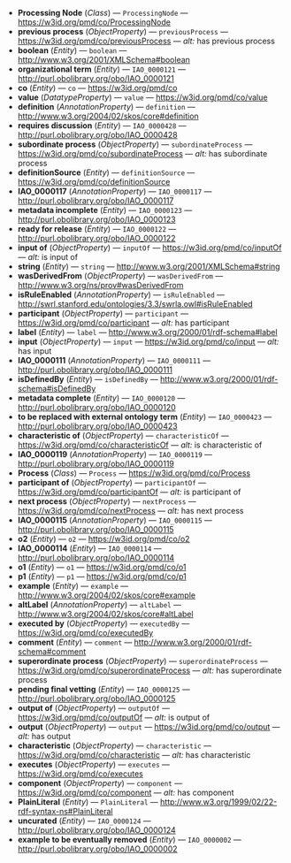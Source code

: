 - **Processing Node** (*Class*) — `ProcessingNode` — <https://w3id.org/pmd/co/ProcessingNode>
  <span class='search-tokens' style='display:none'>Processing  Node Processing Node ProcessingNode https://w3id.org/pmd/co/ Processing Node https://w3id.org/pmd/co/ processing node https://w3id.org/pmd/co/ProcessingNode https://w3id.org/pmd/co/processingnode processing  node processing node processingnode</span>
- **previous process** (*ObjectProperty*) — `previousProcess` — <https://w3id.org/pmd/co/previousProcess> — _alt:_ has previous process
  <span class='search-tokens' style='display:none'>has previous process https://w3id.org/pmd/co/previous Process https://w3id.org/pmd/co/previous process https://w3id.org/pmd/co/previousProcess https://w3id.org/pmd/co/previousprocess previous Process previous process previousProcess previousprocess</span>
- **boolean** (*Entity*) — `boolean` — <http://www.w3.org/2001/XMLSchema#boolean>
  <span class='search-tokens' style='display:none'>boolean http://www.w3.org/2001/XML Schema#boolean http://www.w3.org/2001/XMLSchema#boolean http://www.w3.org/2001/xml schema#boolean http://www.w3.org/2001/xmlschema#boolean</span>
- **organizational term** (*Entity*) — `IAO_0000121` — <http://purl.obolibrary.org/obo/IAO_0000121>
  <span class='search-tokens' style='display:none'>IAO 0000121 IAO_0000121 http://purl.obolibrary.org/obo/IAO 0000121 http://purl.obolibrary.org/obo/IAO_0000121 http://purl.obolibrary.org/obo/iao 0000121 http://purl.obolibrary.org/obo/iao_0000121 iao 0000121 iao_0000121 organizational term</span>
- **co** (*Entity*) — `co` — <https://w3id.org/pmd/co>
  <span class='search-tokens' style='display:none'>co https://w3id.org/pmd/co</span>
- **value** (*DatatypeProperty*) — `value` — <https://w3id.org/pmd/co/value>
  <span class='search-tokens' style='display:none'>https://w3id.org/pmd/co/value value</span>
- **definition** (*AnnotationProperty*) — `definition` — <http://www.w3.org/2004/02/skos/core#definition>
  <span class='search-tokens' style='display:none'>definition http://www.w3.org/2004/02/skos/core#definition</span>
- **requires discussion** (*Entity*) — `IAO_0000428` — <http://purl.obolibrary.org/obo/IAO_0000428>
  <span class='search-tokens' style='display:none'>IAO 0000428 IAO_0000428 http://purl.obolibrary.org/obo/IAO 0000428 http://purl.obolibrary.org/obo/IAO_0000428 http://purl.obolibrary.org/obo/iao 0000428 http://purl.obolibrary.org/obo/iao_0000428 iao 0000428 iao_0000428 requires discussion</span>
- **subordinate process** (*ObjectProperty*) — `subordinateProcess` — <https://w3id.org/pmd/co/subordinateProcess> — _alt:_ has subordinate process
  <span class='search-tokens' style='display:none'>has subordinate process https://w3id.org/pmd/co/subordinate Process https://w3id.org/pmd/co/subordinate process https://w3id.org/pmd/co/subordinateProcess https://w3id.org/pmd/co/subordinateprocess subordinate Process subordinate process subordinateProcess subordinateprocess</span>
- **definitionSource** (*Entity*) — `definitionSource` — <https://w3id.org/pmd/co/definitionSource>
  <span class='search-tokens' style='display:none'>definition Source definition source definitionSource definitionsource https://w3id.org/pmd/co/definition Source https://w3id.org/pmd/co/definition source https://w3id.org/pmd/co/definitionSource https://w3id.org/pmd/co/definitionsource</span>
- **IAO_0000117** (*AnnotationProperty*) — `IAO_0000117` — <http://purl.obolibrary.org/obo/IAO_0000117>
  <span class='search-tokens' style='display:none'>IAO 0000117 IAO_0000117 http://purl.obolibrary.org/obo/IAO 0000117 http://purl.obolibrary.org/obo/IAO_0000117 http://purl.obolibrary.org/obo/iao 0000117 http://purl.obolibrary.org/obo/iao_0000117 iao 0000117 iao_0000117</span>
- **metadata incomplete** (*Entity*) — `IAO_0000123` — <http://purl.obolibrary.org/obo/IAO_0000123>
  <span class='search-tokens' style='display:none'>IAO 0000123 IAO_0000123 http://purl.obolibrary.org/obo/IAO 0000123 http://purl.obolibrary.org/obo/IAO_0000123 http://purl.obolibrary.org/obo/iao 0000123 http://purl.obolibrary.org/obo/iao_0000123 iao 0000123 iao_0000123 metadata incomplete</span>
- **ready for release** (*Entity*) — `IAO_0000122` — <http://purl.obolibrary.org/obo/IAO_0000122>
  <span class='search-tokens' style='display:none'>IAO 0000122 IAO_0000122 http://purl.obolibrary.org/obo/IAO 0000122 http://purl.obolibrary.org/obo/IAO_0000122 http://purl.obolibrary.org/obo/iao 0000122 http://purl.obolibrary.org/obo/iao_0000122 iao 0000122 iao_0000122 ready for release</span>
- **input of** (*ObjectProperty*) — `inputOf` — <https://w3id.org/pmd/co/inputOf> — _alt:_ is input of
  <span class='search-tokens' style='display:none'>https://w3id.org/pmd/co/input Of https://w3id.org/pmd/co/input of https://w3id.org/pmd/co/inputOf https://w3id.org/pmd/co/inputof input Of input of inputOf inputof is input of</span>
- **string** (*Entity*) — `string` — <http://www.w3.org/2001/XMLSchema#string>
  <span class='search-tokens' style='display:none'>http://www.w3.org/2001/XML Schema#string http://www.w3.org/2001/XMLSchema#string http://www.w3.org/2001/xml schema#string http://www.w3.org/2001/xmlschema#string string</span>
- **wasDerivedFrom** (*ObjectProperty*) — `wasDerivedFrom` — <http://www.w3.org/ns/prov#wasDerivedFrom>
  <span class='search-tokens' style='display:none'>http://www.w3.org/ns/prov#was Derived From http://www.w3.org/ns/prov#was derived from http://www.w3.org/ns/prov#wasDerivedFrom http://www.w3.org/ns/prov#wasderivedfrom was Derived From was derived from wasDerivedFrom wasderivedfrom</span>
- **isRuleEnabled** (*AnnotationProperty*) — `isRuleEnabled` — <http://swrl.stanford.edu/ontologies/3.3/swrla.owl#isRuleEnabled>
  <span class='search-tokens' style='display:none'>http://swrl.stanford.edu/ontologies/3.3/swrla.owl#is Rule Enabled http://swrl.stanford.edu/ontologies/3.3/swrla.owl#is rule enabled http://swrl.stanford.edu/ontologies/3.3/swrla.owl#isRuleEnabled http://swrl.stanford.edu/ontologies/3.3/swrla.owl#isruleenabled is Rule Enabled is rule enabled isRuleEnabled isruleenabled</span>
- **participant** (*ObjectProperty*) — `participant` — <https://w3id.org/pmd/co/participant> — _alt:_ has participant
  <span class='search-tokens' style='display:none'>has participant https://w3id.org/pmd/co/participant participant</span>
- **label** (*Entity*) — `label` — <http://www.w3.org/2000/01/rdf-schema#label>
  <span class='search-tokens' style='display:none'>http://www.w3.org/2000/01/rdf schema#label http://www.w3.org/2000/01/rdf-schema#label label</span>
- **input** (*ObjectProperty*) — `input` — <https://w3id.org/pmd/co/input> — _alt:_ has input
  <span class='search-tokens' style='display:none'>has input https://w3id.org/pmd/co/input input</span>
- **IAO_0000111** (*AnnotationProperty*) — `IAO_0000111` — <http://purl.obolibrary.org/obo/IAO_0000111>
  <span class='search-tokens' style='display:none'>IAO 0000111 IAO_0000111 http://purl.obolibrary.org/obo/IAO 0000111 http://purl.obolibrary.org/obo/IAO_0000111 http://purl.obolibrary.org/obo/iao 0000111 http://purl.obolibrary.org/obo/iao_0000111 iao 0000111 iao_0000111</span>
- **isDefinedBy** (*Entity*) — `isDefinedBy` — <http://www.w3.org/2000/01/rdf-schema#isDefinedBy>
  <span class='search-tokens' style='display:none'>http://www.w3.org/2000/01/rdf schema#is Defined By http://www.w3.org/2000/01/rdf schema#is defined by http://www.w3.org/2000/01/rdf schema#isDefinedBy http://www.w3.org/2000/01/rdf-schema#isDefinedBy http://www.w3.org/2000/01/rdf-schema#isdefinedby is Defined By is defined by isDefinedBy isdefinedby</span>
- **metadata complete** (*Entity*) — `IAO_0000120` — <http://purl.obolibrary.org/obo/IAO_0000120>
  <span class='search-tokens' style='display:none'>IAO 0000120 IAO_0000120 http://purl.obolibrary.org/obo/IAO 0000120 http://purl.obolibrary.org/obo/IAO_0000120 http://purl.obolibrary.org/obo/iao 0000120 http://purl.obolibrary.org/obo/iao_0000120 iao 0000120 iao_0000120 metadata complete</span>
- **to be replaced with external ontology term** (*Entity*) — `IAO_0000423` — <http://purl.obolibrary.org/obo/IAO_0000423>
  <span class='search-tokens' style='display:none'>IAO 0000423 IAO_0000423 http://purl.obolibrary.org/obo/IAO 0000423 http://purl.obolibrary.org/obo/IAO_0000423 http://purl.obolibrary.org/obo/iao 0000423 http://purl.obolibrary.org/obo/iao_0000423 iao 0000423 iao_0000423 to be replaced with external ontology term</span>
- **characteristic of** (*ObjectProperty*) — `characteristicOf` — <https://w3id.org/pmd/co/characteristicOf> — _alt:_ is characteristic of
  <span class='search-tokens' style='display:none'>characteristic Of characteristic of characteristicOf characteristicof https://w3id.org/pmd/co/characteristic Of https://w3id.org/pmd/co/characteristic of https://w3id.org/pmd/co/characteristicOf https://w3id.org/pmd/co/characteristicof is characteristic of</span>
- **IAO_0000119** (*AnnotationProperty*) — `IAO_0000119` — <http://purl.obolibrary.org/obo/IAO_0000119>
  <span class='search-tokens' style='display:none'>IAO 0000119 IAO_0000119 http://purl.obolibrary.org/obo/IAO 0000119 http://purl.obolibrary.org/obo/IAO_0000119 http://purl.obolibrary.org/obo/iao 0000119 http://purl.obolibrary.org/obo/iao_0000119 iao 0000119 iao_0000119</span>
- **Process** (*Class*) — `Process` — <https://w3id.org/pmd/co/Process>
  <span class='search-tokens' style='display:none'>Process https://w3id.org/pmd/co/ Process https://w3id.org/pmd/co/ process https://w3id.org/pmd/co/Process https://w3id.org/pmd/co/process process</span>
- **participant of** (*ObjectProperty*) — `participantOf` — <https://w3id.org/pmd/co/participantOf> — _alt:_ is participant of
  <span class='search-tokens' style='display:none'>https://w3id.org/pmd/co/participant Of https://w3id.org/pmd/co/participant of https://w3id.org/pmd/co/participantOf https://w3id.org/pmd/co/participantof is participant of participant Of participant of participantOf participantof</span>
- **next process** (*ObjectProperty*) — `nextProcess` — <https://w3id.org/pmd/co/nextProcess> — _alt:_ has next process
  <span class='search-tokens' style='display:none'>has next process https://w3id.org/pmd/co/next Process https://w3id.org/pmd/co/next process https://w3id.org/pmd/co/nextProcess https://w3id.org/pmd/co/nextprocess next Process next process nextProcess nextprocess</span>
- **IAO_0000115** (*AnnotationProperty*) — `IAO_0000115` — <http://purl.obolibrary.org/obo/IAO_0000115>
  <span class='search-tokens' style='display:none'>IAO 0000115 IAO_0000115 http://purl.obolibrary.org/obo/IAO 0000115 http://purl.obolibrary.org/obo/IAO_0000115 http://purl.obolibrary.org/obo/iao 0000115 http://purl.obolibrary.org/obo/iao_0000115 iao 0000115 iao_0000115</span>
- **o2** (*Entity*) — `o2` — <https://w3id.org/pmd/co/o2>
  <span class='search-tokens' style='display:none'>https://w3id.org/pmd/co/o2 o2</span>
- **IAO_0000114** (*Entity*) — `IAO_0000114` — <http://purl.obolibrary.org/obo/IAO_0000114>
  <span class='search-tokens' style='display:none'>IAO 0000114 IAO_0000114 http://purl.obolibrary.org/obo/IAO 0000114 http://purl.obolibrary.org/obo/IAO_0000114 http://purl.obolibrary.org/obo/iao 0000114 http://purl.obolibrary.org/obo/iao_0000114 iao 0000114 iao_0000114</span>
- **o1** (*Entity*) — `o1` — <https://w3id.org/pmd/co/o1>
  <span class='search-tokens' style='display:none'>https://w3id.org/pmd/co/o1 o1</span>
- **p1** (*Entity*) — `p1` — <https://w3id.org/pmd/co/p1>
  <span class='search-tokens' style='display:none'>https://w3id.org/pmd/co/p1 p1</span>
- **example** (*Entity*) — `example` — <http://www.w3.org/2004/02/skos/core#example>
  <span class='search-tokens' style='display:none'>example http://www.w3.org/2004/02/skos/core#example</span>
- **altLabel** (*AnnotationProperty*) — `altLabel` — <http://www.w3.org/2004/02/skos/core#altLabel>
  <span class='search-tokens' style='display:none'>alt Label alt label altLabel altlabel http://www.w3.org/2004/02/skos/core#alt Label http://www.w3.org/2004/02/skos/core#alt label http://www.w3.org/2004/02/skos/core#altLabel http://www.w3.org/2004/02/skos/core#altlabel</span>
- **executed by** (*ObjectProperty*) — `executedBy` — <https://w3id.org/pmd/co/executedBy>
  <span class='search-tokens' style='display:none'>executed By executed by executedBy executedby https://w3id.org/pmd/co/executed By https://w3id.org/pmd/co/executed by https://w3id.org/pmd/co/executedBy https://w3id.org/pmd/co/executedby</span>
- **comment** (*Entity*) — `comment` — <http://www.w3.org/2000/01/rdf-schema#comment>
  <span class='search-tokens' style='display:none'>comment http://www.w3.org/2000/01/rdf schema#comment http://www.w3.org/2000/01/rdf-schema#comment</span>
- **superordinate process** (*ObjectProperty*) — `superordinateProcess` — <https://w3id.org/pmd/co/superordinateProcess> — _alt:_ has superordinate process
  <span class='search-tokens' style='display:none'>has superordinate process https://w3id.org/pmd/co/superordinate Process https://w3id.org/pmd/co/superordinate process https://w3id.org/pmd/co/superordinateProcess https://w3id.org/pmd/co/superordinateprocess superordinate Process superordinate process superordinateProcess superordinateprocess</span>
- **pending final vetting** (*Entity*) — `IAO_0000125` — <http://purl.obolibrary.org/obo/IAO_0000125>
  <span class='search-tokens' style='display:none'>IAO 0000125 IAO_0000125 http://purl.obolibrary.org/obo/IAO 0000125 http://purl.obolibrary.org/obo/IAO_0000125 http://purl.obolibrary.org/obo/iao 0000125 http://purl.obolibrary.org/obo/iao_0000125 iao 0000125 iao_0000125 pending final vetting</span>
- **output of** (*ObjectProperty*) — `outputOf` — <https://w3id.org/pmd/co/outputOf> — _alt:_ is output of
  <span class='search-tokens' style='display:none'>https://w3id.org/pmd/co/output Of https://w3id.org/pmd/co/output of https://w3id.org/pmd/co/outputOf https://w3id.org/pmd/co/outputof is output of output Of output of outputOf outputof</span>
- **output** (*ObjectProperty*) — `output` — <https://w3id.org/pmd/co/output> — _alt:_ has output
  <span class='search-tokens' style='display:none'>has output https://w3id.org/pmd/co/output output</span>
- **characteristic** (*ObjectProperty*) — `characteristic` — <https://w3id.org/pmd/co/characteristic> — _alt:_ has characteristic
  <span class='search-tokens' style='display:none'>characteristic has characteristic https://w3id.org/pmd/co/characteristic</span>
- **executes** (*ObjectProperty*) — `executes` — <https://w3id.org/pmd/co/executes>
  <span class='search-tokens' style='display:none'>executes https://w3id.org/pmd/co/executes</span>
- **component** (*ObjectProperty*) — `component` — <https://w3id.org/pmd/co/component> — _alt:_ has component
  <span class='search-tokens' style='display:none'>component has component https://w3id.org/pmd/co/component</span>
- **PlainLiteral** (*Entity*) — `PlainLiteral` — <http://www.w3.org/1999/02/22-rdf-syntax-ns#PlainLiteral>
  <span class='search-tokens' style='display:none'>Plain Literal PlainLiteral http://www.w3.org/1999/02/22 rdf syntax ns# Plain Literal http://www.w3.org/1999/02/22 rdf syntax ns# plain literal http://www.w3.org/1999/02/22 rdf syntax ns#PlainLiteral http://www.w3.org/1999/02/22-rdf-syntax-ns#PlainLiteral http://www.w3.org/1999/02/22-rdf-syntax-ns#plainliteral plain literal plainliteral</span>
- **uncurated** (*Entity*) — `IAO_0000124` — <http://purl.obolibrary.org/obo/IAO_0000124>
  <span class='search-tokens' style='display:none'>IAO 0000124 IAO_0000124 http://purl.obolibrary.org/obo/IAO 0000124 http://purl.obolibrary.org/obo/IAO_0000124 http://purl.obolibrary.org/obo/iao 0000124 http://purl.obolibrary.org/obo/iao_0000124 iao 0000124 iao_0000124 uncurated</span>
- **example to be eventually removed** (*Entity*) — `IAO_0000002` — <http://purl.obolibrary.org/obo/IAO_0000002>
  <span class='search-tokens' style='display:none'>IAO 0000002 IAO_0000002 example to be eventually removed http://purl.obolibrary.org/obo/IAO 0000002 http://purl.obolibrary.org/obo/IAO_0000002 http://purl.obolibrary.org/obo/iao 0000002 http://purl.obolibrary.org/obo/iao_0000002 iao 0000002 iao_0000002</span>